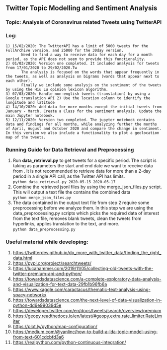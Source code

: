 ## Twitter Topic Modelling and Sentiment Analysis

### Topic: Analysis of Coronavirus related Tweets using TwitterAPI

### Log:
    1) 15/02/2020: The TwitterAPI has a limit of 5000 tweets for the FullArchive version, and 25000 for the 30day version.
		   Need to find a way to receive data for each day for a month period, as the API does not seem to provide this functionality.
    2) 01/03/2020: Version one completed. It included analysis for tweets from 17/01/2020 to 29/02/2020.Tw
		   The analysis is focused on the words that appear frequently in the tweets, as well as analysis on bigrams (words that appear next to each other).
		   Finally we include some analysis on the sentiment of the tweets by using the Hiu Lu opinion lexicon algorithm.
    3) 07/03/2020: Handle non-english tweets (translation) by using a Google translation API 2) Use the location column to identify the longitude and latitude
    4) 14/10/2020: Add data for more months except the initial tweets from January - March. Create a Class for the sentiment analysis. Update the main Jupyter notebook.
	5) 12/11/2020: Version two completed. The jupyter notebook contains data and findings for all months, while analyzing further the months of April, August and October 2020 and compare the change in sentiment. In this version we also include a functionality to plot a geolocation map of the tweets.

### Running Guide for Data Retrieval and Preprocessing
1. Run **data_retrieval.py** to get tweets for a specific period. The script is taking as parameters the start and end date we want to receive data from . It is not recommended to retrieve data for more than a 2-day period in a single API call, as the Twitter API has limits.<br/>
	`python data_retrieval.py 2020-05-15 2020-05-17`
2. Combine the retrieved jsonl files by using the merge_json_files.py script. This will output a text file the contains the combined data<br/>
	`python merge_json_files.py`
3. The data contained in the output text file from step 2 require some preprocessing before we analyze them. In this step we are using the data_preprocessing.py scripts which picks the required data of interest from the text file, removes blank tweets, clean the tweets from hyperlinks, applies translation to the text, and more.<br/>
	`python data_preprocessing.py`

### Useful material while developing:
1) https://twitterdev.github.io/do_more_with_twitter_data/finding_the_right_data.html
2) https://pypi.org/project/searchtweets/
3) https://lucahammer.com/2019/11/05/collecting-old-tweets-with-the-twitter-premium-api-and-python/
4) https://towardsdatascience.com/a-complete-exploratory-data-analysis-and-visualization-for-text-data-29fb1b96fb6a
5) https://www.kaggle.com/caractacus/thematic-text-analysis-using-spacy-networkx
6) https://towardsdatascience.com/the-next-level-of-data-visualization-in-python-dd6e99039d5e
7) https://developer.twitter.com/en/docs/tweets/search/overview/premium
8) https://geopy.readthedocs.io/en/latest/#geopy.extra.rate_limiter.RateLimiter
9) https://plot.ly/python/map-configuration/
10) https://medium.com/@yanlinc/how-to-build-a-lda-topic-model-using-from-text-601cdcbfd3a6
11) https://realpython.com/python-continuous-integration/
